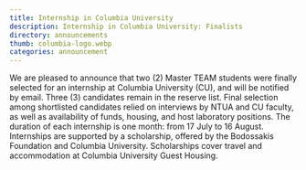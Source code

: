 ```yaml
---
title: Internship in Columbia University
description: Internship in Columbia University: Finalists
directory: announcements
thumb: columbia-logo.webp
categories: announcement
---
```

We are pleased to announce that two (2) Master TEAM students were finally selected for an internship at Columbia University (CU), and will be notified by email. 
Three (3) candidates remain in the reserve list. 
Final selection among shortlisted candidates relied on interviews by NTUA and CU faculty, as well as availability of funds, housing, and host laboratory positions. 
The duration of each internship is one month: from 17 July to 16 August.
Internships are supported by a scholarship, offered by the Bodossakis Foundation and Columbia University. Scholarships cover travel and accommodation at Columbia University Guest Housing. 
